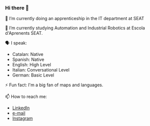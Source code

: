 ### Hi there 👋
<p>🔭 I’m currently doing an apprenticeship in the IT department at SEAT</p>
<p>🌱 I’m currently studying Automation and Industrial Robotics at Escola d'Aprenents SEAT.</p>
<p>🗣 I speak:</p>
<ul>
  <li>Catalan: Native</li>
  <li>Spanish: Native</li>
  <li>English: High Level</li>
  <li>Italian: Conversational Level</li>
  <li>German: Basic Level</li>
</ul>
<!--fer grafica per mostrar el nivell de cada llengua-->
<p>⚡ Fun fact: I'm a big fan of maps and languages.</p>
<p>📫 How to reach me:</p> 
<ul>
  <li> <a href="www.linkedin.com/sergicurero" target="_blank">LinkedIn</a> </li>
  <li> <a href="mailto:sergicurero@gmail.com" target="_blank">e-mail</a> </li>
  <li> <a href="www.instagram.com/seergicureero" target="_blank">Instagram</a> </li>
</ul>


